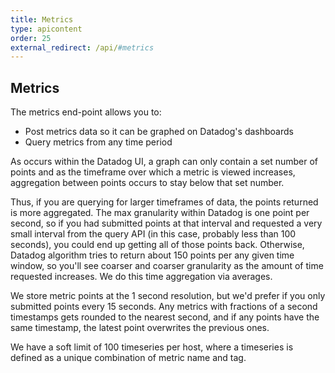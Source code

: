 ```yaml
---
title: Metrics
type: apicontent
order: 25
external_redirect: /api/#metrics
---
```

## Metrics
The metrics end-point allows you to:

* Post metrics data so it can be graphed on Datadog's dashboards
* Query metrics from any time period

As occurs within the Datadog UI, a graph can only contain a set number of points and as the timeframe over which a metric is viewed increases, aggregation between points occurs to stay below that set number.

Thus, if you are querying for larger timeframes of data, the points returned is more aggregated. The max granularity within Datadog is one point per second, so if you had submitted points at that interval and requested a very small interval from the query API (in this case, probably less than 100 seconds), you could end up getting all of those points back. Otherwise, Datadog algorithm tries to return about 150 points per any given time window, so you'll see coarser and coarser granularity as the amount of time requested increases. We do this time aggregation via averages.

We store metric points at the 1 second resolution, but we'd prefer if you only
submitted points every 15 seconds. Any metrics with fractions of a second timestamps gets rounded to the nearest second, and if any points have the same timestamp, the latest point overwrites the previous ones.

We have a soft limit of 100 timeseries per host, where a timeseries is
defined as a unique combination of metric name and tag.

